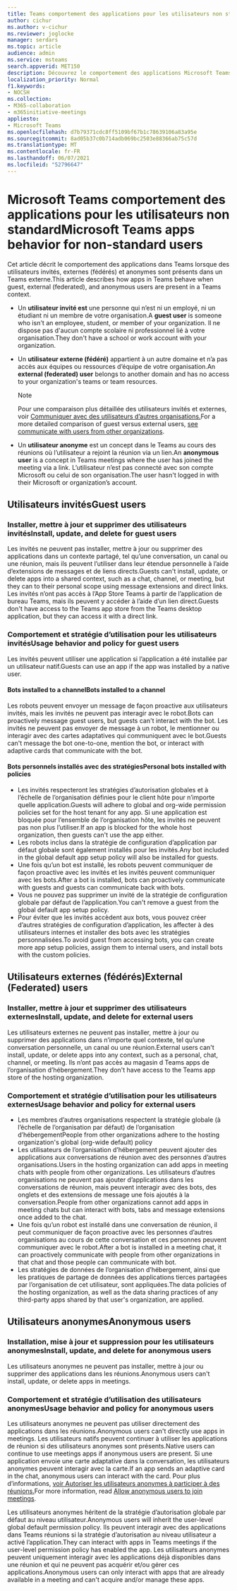 ```yaml
---
title: Teams comportement des applications pour les utilisateurs non standard
author: cichur
ms.author: v-cichur
ms.reviewer: joglocke
manager: serdars
ms.topic: article
audience: admin
ms.service: msteams
search.appverid: MET150
description: Découvrez le comportement des applications Microsoft Teams utilisateurs non standard.
localization_priority: Normal
f1.keywords:
- NOCSH
ms.collection:
- M365-collaboration
- m365initiative-meetings
appliesto:
- Microsoft Teams
ms.openlocfilehash: d7b79371cdc8ff5109bf67b1c78639106a83a95e
ms.sourcegitcommit: 8ad05b37c0b714adb069bc2503e88366ab75c57d
ms.translationtype: MT
ms.contentlocale: fr-FR
ms.lasthandoff: 06/07/2021
ms.locfileid: "52796647"
---
```

# <a name="microsoft-teams-apps-behavior-for-non-standard-users"></a><span data-ttu-id="03e47-103">Microsoft Teams comportement des applications pour les utilisateurs non standard</span><span class="sxs-lookup"><span data-stu-id="03e47-103">Microsoft Teams apps behavior for non-standard users</span></span>

<span data-ttu-id="03e47-104">Cet article décrit le comportement des applications dans Teams lorsque des utilisateurs invités, externes (fédérés) et anonymes sont présents dans un Teams externe.</span><span class="sxs-lookup"><span data-stu-id="03e47-104">This article describes how apps in Teams behave when guest, external (federated), and anonymous users are present in a Teams context.</span></span>

- <span data-ttu-id="03e47-105">Un **utilisateur invité est** une personne qui n’est ni un employé, ni un étudiant ni un membre de votre organisation.</span><span class="sxs-lookup"><span data-stu-id="03e47-105">A **guest user** is someone who isn't an employee, student, or member of your organization.</span></span> <span data-ttu-id="03e47-106">Il ne dispose pas d'aucun compte scolaire ni professionnel lié à votre organisation.</span><span class="sxs-lookup"><span data-stu-id="03e47-106">They don't have a school or work account with your organization.</span></span>

- <span data-ttu-id="03e47-107">Un **utilisateur externe (fédéré)** appartient à un autre domaine et n’a pas accès aux équipes ou ressources d’équipe de votre organisation.</span><span class="sxs-lookup"><span data-stu-id="03e47-107">An **external (federated) user** belongs to another domain and has no access to your organization's teams or team resources.</span></span>

  > [!Note]
  > <span data-ttu-id="03e47-108">Pour une comparaison plus détaillée des utilisateurs invités et externes, voir [Communiquer avec des utilisateurs d’autres organisations.](./communicate-with-users-from-other-organizations.md)</span><span class="sxs-lookup"><span data-stu-id="03e47-108">For a more detailed comparison of guest versus external users, [see communicate with users from other organizations](./communicate-with-users-from-other-organizations.md).</span></span>

- <span data-ttu-id="03e47-109">Un **utilisateur anonyme** est un concept dans le Teams au cours des réunions où l’utilisateur a rejoint la réunion via un lien.</span><span class="sxs-lookup"><span data-stu-id="03e47-109">An **anonymous user** is a concept in Teams meetings where the user has joined the meeting via a link.</span></span> <span data-ttu-id="03e47-110">L’utilisateur n’est pas connecté avec son compte Microsoft ou celui de son organisation.</span><span class="sxs-lookup"><span data-stu-id="03e47-110">The user hasn't logged in with their Microsoft or organization’s account.</span></span>

## <a name="guest-users"></a><span data-ttu-id="03e47-111">Utilisateurs invités</span><span class="sxs-lookup"><span data-stu-id="03e47-111">Guest users</span></span>

### <a name="install-update-and-delete-for-guest-users"></a><span data-ttu-id="03e47-112">Installer, mettre à jour et supprimer des utilisateurs invités</span><span class="sxs-lookup"><span data-stu-id="03e47-112">Install, update, and delete for guest users</span></span>

<span data-ttu-id="03e47-113">Les invités ne peuvent pas installer, mettre à jour ou supprimer des applications dans un contexte partagé, tel qu’une conversation, un canal ou une réunion, mais ils peuvent l’utiliser dans leur étendue personnelle à l’aide d’extensions de messages et de liens directs.</span><span class="sxs-lookup"><span data-stu-id="03e47-113">Guests can't install, update, or delete apps into a shared context, such as a chat, channel, or meeting, but they can to their personal scope using message extensions and direct links.</span></span> <span data-ttu-id="03e47-114">Les invités n’ont pas accès à l’App Store Teams à partir de l’application de bureau Teams, mais ils peuvent y accéder à l’aide d’un lien direct.</span><span class="sxs-lookup"><span data-stu-id="03e47-114">Guests don't have access to the Teams app store from the Teams desktop application, but they can access it with a direct link.</span></span>

### <a name="usage-behavior-and-policy-for-guest-users"></a><span data-ttu-id="03e47-115">Comportement et stratégie d’utilisation pour les utilisateurs invités</span><span class="sxs-lookup"><span data-stu-id="03e47-115">Usage behavior and policy for guest users</span></span> 

<span data-ttu-id="03e47-116">Les invités peuvent utiliser une application si l’application a été installée par un utilisateur natif.</span><span class="sxs-lookup"><span data-stu-id="03e47-116">Guests can use an app if the app was installed by a native user.</span></span>

#### <a name="bots-installed-to-a-channel"></a><span data-ttu-id="03e47-117">Bots installed to a channel</span><span class="sxs-lookup"><span data-stu-id="03e47-117">Bots installed to a channel</span></span>

<span data-ttu-id="03e47-118">Les robots peuvent envoyer un message de façon proactive aux utilisateurs invités, mais les invités ne peuvent pas interagir avec le robot.</span><span class="sxs-lookup"><span data-stu-id="03e47-118">Bots can proactively message guest users, but guests can't interact with the bot.</span></span> <span data-ttu-id="03e47-119">Les invités ne peuvent pas envoyer de message à un robot, le mentionner ou interagir avec des cartes adaptatives qui communiquent avec le bot.</span><span class="sxs-lookup"><span data-stu-id="03e47-119">Guests can't message the bot one-to-one, mention the bot, or interact with adaptive cards that communicate with the bot.</span></span>

#### <a name="personal-bots-installed-with-policies"></a><span data-ttu-id="03e47-120">Bots personnels installés avec des stratégies</span><span class="sxs-lookup"><span data-stu-id="03e47-120">Personal bots installed with policies</span></span>

- <span data-ttu-id="03e47-121">Les invités respecteront les stratégies d’autorisation globales et à l’échelle de l’organisation définies pour le client hôte pour n’importe quelle application.</span><span class="sxs-lookup"><span data-stu-id="03e47-121">Guests will adhere to global and org-wide permission policies set for the host tenant for any app.</span></span> <span data-ttu-id="03e47-122">Si une application est bloquée pour l’ensemble de l’organisation hôte, les invités ne peuvent pas non plus l’utiliser.</span><span class="sxs-lookup"><span data-stu-id="03e47-122">If an app is blocked for the whole host organization, then guests can't use the app either.</span></span>
- <span data-ttu-id="03e47-123">Les robots inclus dans la stratégie de configuration d’application par défaut globale sont également installés pour les invités.</span><span class="sxs-lookup"><span data-stu-id="03e47-123">Any bot included in the global default app setup policy will also be installed for guests.</span></span>
- <span data-ttu-id="03e47-124">Une fois qu’un bot est installé, les robots peuvent communiquer de façon proactive avec les invités et les invités peuvent communiquer avec les bots.</span><span class="sxs-lookup"><span data-stu-id="03e47-124">After a bot is installed, bots can proactively communicate with guests and guests can communicate back with bots.</span></span>
- <span data-ttu-id="03e47-125">Vous ne pouvez pas supprimer un invité de la stratégie de configuration globale par défaut de l’application.</span><span class="sxs-lookup"><span data-stu-id="03e47-125">You can't remove a guest from the global default app setup policy.</span></span>
- <span data-ttu-id="03e47-126">Pour éviter que les invités accèdent aux bots, vous pouvez créer d’autres stratégies de configuration d’application, les affecter à des utilisateurs internes et installer des bots avec les stratégies personnalisées.</span><span class="sxs-lookup"><span data-stu-id="03e47-126">To avoid guest from accessing bots, you can create more app setup policies, assign them to internal users, and install bots with the custom policies.</span></span>

## <a name="external-federated-users"></a><span data-ttu-id="03e47-127">Utilisateurs externes (fédérés)</span><span class="sxs-lookup"><span data-stu-id="03e47-127">External (Federated) users</span></span>

### <a name="install-update-and-delete-for-external-users"></a><span data-ttu-id="03e47-128">Installer, mettre à jour et supprimer des utilisateurs externes</span><span class="sxs-lookup"><span data-stu-id="03e47-128">Install, update, and delete for external users</span></span>

<span data-ttu-id="03e47-129">Les utilisateurs externes ne peuvent pas installer, mettre à jour ou supprimer des applications dans n’importe quel contexte, tel qu’une conversation personnelle, un canal ou une réunion.</span><span class="sxs-lookup"><span data-stu-id="03e47-129">External users can't install, update, or delete apps into any context, such as a personal, chat, channel, or meeting.</span></span> <span data-ttu-id="03e47-130">Ils n’ont pas accès au magasin d Teams apps de l’organisation d’hébergement.</span><span class="sxs-lookup"><span data-stu-id="03e47-130">They don't have access to the Teams app store of the hosting organization.</span></span>

### <a name="usage-behavior-and-policy-for-external-users"></a><span data-ttu-id="03e47-131">Comportement et stratégie d’utilisation pour les utilisateurs externes</span><span class="sxs-lookup"><span data-stu-id="03e47-131">Usage behavior and policy for external users</span></span>

- <span data-ttu-id="03e47-132">Les membres d’autres organisations respectent la stratégie globale (à l’échelle de l’organisation par défaut) de l’organisation d’hébergement</span><span class="sxs-lookup"><span data-stu-id="03e47-132">People from other organizations adhere to the hosting organization's global (org-wide default) policy</span></span>
- <span data-ttu-id="03e47-133">Les utilisateurs de l’organisation d’hébergement peuvent ajouter des applications aux conversations de réunion avec des personnes d’autres organisations.</span><span class="sxs-lookup"><span data-stu-id="03e47-133">Users in the hosting organization can add apps in meeting chats with people from other organizations.</span></span> <span data-ttu-id="03e47-134">Les utilisateurs d’autres organisations ne peuvent pas ajouter d’applications dans les conversations de réunion, mais peuvent interagir avec des bots, des onglets et des extensions de message une fois ajoutés à la conversation.</span><span class="sxs-lookup"><span data-stu-id="03e47-134">People from other organizations cannot add apps in meeting chats but can interact with bots, tabs and message extensions once added to the chat.</span></span>
- <span data-ttu-id="03e47-135">Une fois qu’un robot est installé dans une conversation de réunion, il peut communiquer de façon proactive avec les personnes d’autres organisations au cours de cette conversation et ces personnes peuvent communiquer avec le robot.</span><span class="sxs-lookup"><span data-stu-id="03e47-135">After a bot is installed in a meeting chat, it can proactively communicate with people from other organizations in that chat and those people can communicate with bot.</span></span>
- <span data-ttu-id="03e47-136">Les stratégies de données de l’organisation d’hébergement, ainsi que les pratiques de partage de données des applications tierces partagées par l’organisation de cet utilisateur, sont appliquées.</span><span class="sxs-lookup"><span data-stu-id="03e47-136">The data policies of the hosting organization, as well as the data sharing practices of any third-party apps shared by that user's organization, are applied.</span></span>

## <a name="anonymous-users"></a><span data-ttu-id="03e47-137">Utilisateurs anonymes</span><span class="sxs-lookup"><span data-stu-id="03e47-137">Anonymous users</span></span>

### <a name="install-update-and-delete-for-anonymous-users"></a><span data-ttu-id="03e47-138">Installation, mise à jour et suppression pour les utilisateurs anonymes</span><span class="sxs-lookup"><span data-stu-id="03e47-138">Install, update, and delete for anonymous users</span></span>

<span data-ttu-id="03e47-139">Les utilisateurs anonymes ne peuvent pas installer, mettre à jour ou supprimer des applications dans les réunions.</span><span class="sxs-lookup"><span data-stu-id="03e47-139">Anonymous users can't install, update, or delete apps in meetings.</span></span>

### <a name="usage-behavior-and-policy-for-anonymous-users"></a><span data-ttu-id="03e47-140">Comportement et stratégie d’utilisation des utilisateurs anonymes</span><span class="sxs-lookup"><span data-stu-id="03e47-140">Usage behavior and policy for anonymous users</span></span>

<span data-ttu-id="03e47-141">Les utilisateurs anonymes ne peuvent pas utiliser directement des applications dans les réunions.</span><span class="sxs-lookup"><span data-stu-id="03e47-141">Anonymous users can't directly use apps in meetings.</span></span> <span data-ttu-id="03e47-142">Les utilisateurs natifs peuvent continuer à utiliser les applications de réunion si des utilisateurs anonymes sont présents.</span><span class="sxs-lookup"><span data-stu-id="03e47-142">Native users can continue to use meetings apps if anonymous users are present.</span></span> <span data-ttu-id="03e47-143">Si une application envoie une carte adaptative dans la conversation, les utilisateurs anonymes peuvent interagir avec la carte.</span><span class="sxs-lookup"><span data-stu-id="03e47-143">If an app sends an adaptive card in the chat, anonymous users can interact with the card.</span></span> <span data-ttu-id="03e47-144">Pour plus d’informations, [voir Autoriser les utilisateurs anonymes à participer à des réunions.](/meeting-settings-in-teams#allow-anonymous-users-to-join-meetings)</span><span class="sxs-lookup"><span data-stu-id="03e47-144">For more information, read [Allow anonymous users to join meetings](/meeting-settings-in-teams#allow-anonymous-users-to-join-meetings).</span></span>

<span data-ttu-id="03e47-145">Les utilisateurs anonymes héritent de la stratégie d’autorisation globale par défaut au niveau utilisateur.</span><span class="sxs-lookup"><span data-stu-id="03e47-145">Anonymous users will inherit the user-level global default permission policy.</span></span> <span data-ttu-id="03e47-146">Ils peuvent interagir avec des applications dans Teams réunions si la stratégie d’autorisation au niveau utilisateur a activé l’application.</span><span class="sxs-lookup"><span data-stu-id="03e47-146">They can interact with apps in Teams meetings if the user-level permission policy has enabled the app.</span></span> <span data-ttu-id="03e47-147">Les utilisateurs anonymes peuvent uniquement interagir avec les applications déjà disponibles dans une réunion et qui ne peuvent pas acquérir et/ou gérer ces applications.</span><span class="sxs-lookup"><span data-stu-id="03e47-147">Anonymous users can only interact with apps that are already available in a meeting and can't acquire and/or manage these apps.</span></span>
